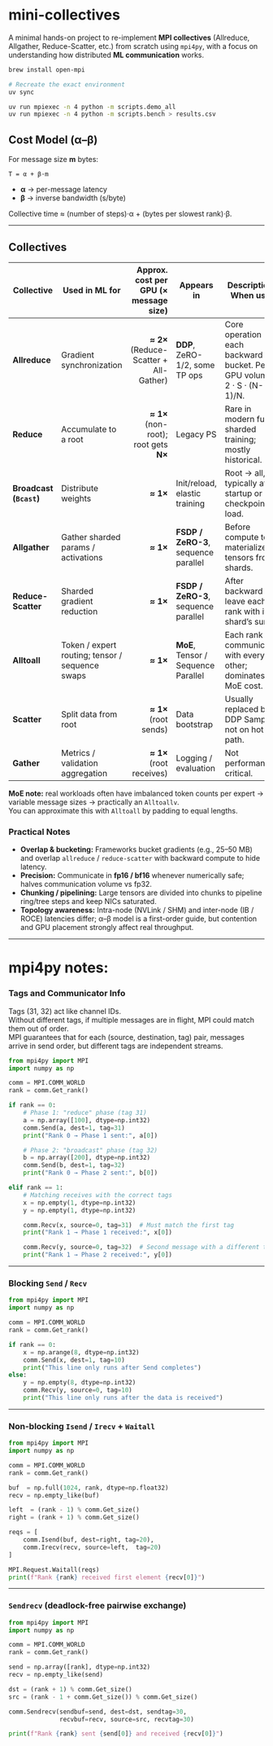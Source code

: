 # mini-collectives

A minimal hands-on project to re-implement **MPI collectives** (Allreduce, Allgather, Reduce-Scatter, etc.)
from scratch using `mpi4py`, with a focus on understanding how distributed **ML communication** works.

```bash
brew install open-mpi

# Recreate the exact environment
uv sync

uv run mpiexec -n 4 python -m scripts.demo_all
uv run mpiexec -n 4 python -m scripts.bench > results.csv
```

## Cost Model (α–β)

For message size **m** bytes:

```
T = α + β·m
```

- **α** → per-message latency  
- **β** → inverse bandwidth (s/byte)

Collective time ≈ (number of steps)·α + (bytes per slowest rank)·β.

---

## Collectives

| Collective | Used in ML for | Approx. cost per GPU (× message size) | Appears in | Description / When used |
|---|---|---:|---|---|
| **Allreduce** | Gradient synchronization | **≈ 2×** (Reduce-Scatter + All-Gather) | **DDP**, ZeRO-1/2, some TP ops | Core operation each backward bucket. Per-GPU volume ≈ 2 · S · (N-1)/N. |
| **Reduce** | Accumulate to a root | **≈ 1×** (non-root); root gets **N×** | Legacy PS | Rare in modern fully-sharded training; mostly historical. |
| **Broadcast (`Bcast`)** | Distribute weights | **≈ 1×** | Init/reload, elastic training | Root → all, typically at startup or checkpoint load. |
| **Allgather** | Gather sharded params / activations | **≈ 1×** | **FSDP / ZeRO-3**, sequence parallel | Before compute to materialize full tensors from shards. |
| **Reduce-Scatter** | Sharded gradient reduction | **≈ 1×** | **FSDP / ZeRO-3**, sequence parallel | After backward to leave each rank with its shard’s sum. |
| **Alltoall** | Token / expert routing; tensor / sequence swaps | **≈ 1×** | **MoE**, Tensor / Sequence Parallel | Each rank communicates with every other; dominates MoE cost. |
| **Scatter** | Split data from root | **≈ 1×** (root sends) | Data bootstrap | Usually replaced by DDP Sampler; not on hot path. |
| **Gather** | Metrics / validation aggregation | **≈ 1×** (root receives) | Logging / evaluation | Not performance-critical. |

**MoE note:** real workloads often have imbalanced token counts per expert → variable message sizes → practically an `Alltoallv`.  
You can approximate this with `Alltoall` by padding to equal lengths.


### Practical Notes

- **Overlap & bucketing:** Frameworks bucket gradients (e.g., 25–50 MB) and overlap `allreduce` / `reduce-scatter` with backward compute to hide latency.  
- **Precision:** Communicate in **fp16 / bf16** whenever numerically safe; halves communication volume vs fp32.  
- **Chunking / pipelining:** Large tensors are divided into chunks to pipeline ring/tree steps and keep NICs saturated.  
- **Topology awareness:** Intra-node (NVLink / SHM) and inter-node (IB / ROCE) latencies differ; α–β model is a first-order guide, but contention and GPU placement strongly affect real throughput.
---

# mpi4py notes:


### Tags and Communicator Info

Tags (31, 32) act like channel IDs.  
Without different tags, if multiple messages are in flight, MPI could match them out of order.  
MPI guarantees that for each (source, destination, tag) pair, messages arrive in send order, but different tags are independent streams.  

```python
from mpi4py import MPI
import numpy as np

comm = MPI.COMM_WORLD
rank = comm.Get_rank()

if rank == 0:
    # Phase 1: "reduce" phase (tag 31)
    a = np.array([100], dtype=np.int32)
    comm.Send(a, dest=1, tag=31)
    print("Rank 0 → Phase 1 sent:", a[0])

    # Phase 2: "broadcast" phase (tag 32)
    b = np.array([200], dtype=np.int32)
    comm.Send(b, dest=1, tag=32)
    print("Rank 0 → Phase 2 sent:", b[0])

elif rank == 1:
    # Matching receives with the correct tags
    x = np.empty(1, dtype=np.int32)
    y = np.empty(1, dtype=np.int32)

    comm.Recv(x, source=0, tag=31)  # Must match the first tag
    print("Rank 1 → Phase 1 received:", x[0])

    comm.Recv(y, source=0, tag=32)  # Second message with a different tag
    print("Rank 1 → Phase 2 received:", y[0])
```

---

### Blocking `Send` / `Recv`

```python
from mpi4py import MPI
import numpy as np

comm = MPI.COMM_WORLD
rank = comm.Get_rank()

if rank == 0:
    x = np.arange(8, dtype=np.int32)
    comm.Send(x, dest=1, tag=10)
    print("This line only runs after Send completes")
else:
    y = np.empty(8, dtype=np.int32)
    comm.Recv(y, source=0, tag=10)
    print("This line only runs after the data is received")
```

---

### Non-blocking `Isend` / `Irecv` + `Waitall`

```python
from mpi4py import MPI
import numpy as np

comm = MPI.COMM_WORLD
rank = comm.Get_rank()

buf  = np.full(1024, rank, dtype=np.float32)
recv = np.empty_like(buf)

left  = (rank - 1) % comm.Get_size()
right = (rank + 1) % comm.Get_size()

reqs = [
    comm.Isend(buf, dest=right, tag=20),
    comm.Irecv(recv, source=left,  tag=20)
]

MPI.Request.Waitall(reqs)
print(f"Rank {rank} received first element {recv[0]}")
```

---

### `Sendrecv` (deadlock-free pairwise exchange)

```python
from mpi4py import MPI
import numpy as np

comm = MPI.COMM_WORLD
rank = comm.Get_rank()

send = np.array([rank], dtype=np.int32)
recv = np.empty_like(send)

dst = (rank + 1) % comm.Get_size()
src = (rank - 1 + comm.Get_size()) % comm.Get_size()

comm.Sendrecv(sendbuf=send, dest=dst, sendtag=30,
              recvbuf=recv, source=src, recvtag=30)

print(f"Rank {rank} sent {send[0]} and received {recv[0]}")
```